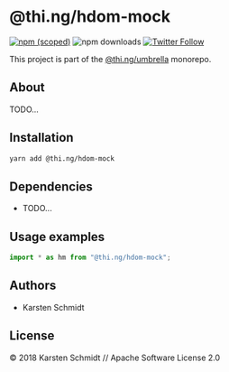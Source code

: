 # @thi.ng/hdom-mock

[![npm (scoped)](https://img.shields.io/npm/v/@thi.ng/hdom-mock.svg)](https://www.npmjs.com/package/@thi.ng/hdom-mock)
![npm downloads](https://img.shields.io/npm/dm/@thi.ng/hdom-mock.svg)
[![Twitter Follow](https://img.shields.io/twitter/follow/thing_umbrella.svg?style=flat-square&label=twitter)](https://twitter.com/thing_umbrella)

This project is part of the
[@thi.ng/umbrella](https://github.com/thi-ng/umbrella/) monorepo.

<!-- TOC depthFrom:2 depthTo:3 -->

<!-- /TOC -->

## About

TODO...

## Installation

```bash
yarn add @thi.ng/hdom-mock
```

## Dependencies

- TODO...

## Usage examples

```ts
import * as hm from "@thi.ng/hdom-mock";
```

## Authors

- Karsten Schmidt

## License

&copy; 2018 Karsten Schmidt // Apache Software License 2.0

